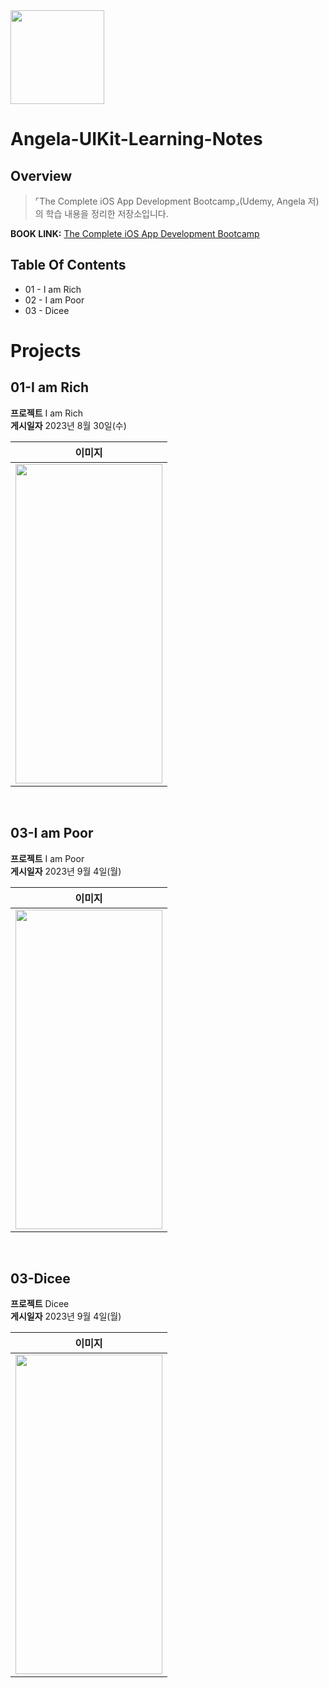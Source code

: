 <img src="https://user-images.githubusercontent.com/21079970/224588704-8340a864-0560-4f13-8586-eac4937dcfe5.png" align="center" width="150" height="150">

# Angela-UIKit-Learning-Notes
## Overview
> ⌜The Complete iOS App Development Bootcamp⌟(Udemy, Angela 저)의 학습 내용을 정리한 저장소입니다.

**BOOK LINK:** [The Complete iOS App Development Bootcamp]([https://www.inflearn.com/course/ios-uikit-15apps/dashboard](https://www.udemy.com/course/ios-13-app-development-bootcamp/learn/lecture/16250978#overview))

## Table Of Contents
* 01 - I am Rich
* 02 - I am Poor
* 03 - Dicee

# Projects
## 01-I am Rich

**프로젝트** I am Rich <br>
**게시일자**  2023년 8월 30일(수) <br>

| 이미지 |
| :--: |
| <img src="https://github.com/rlarjsdn3/angela-uikit-learning-notes/assets/21079970/1ae713e3-e0ec-4e98-b91b-530d41d65102" align="center" width="235" height="511"> |

<br>

## 03-I am Poor

**프로젝트** I am Poor <br>
**게시일자**  2023년 9월 4일(월) <br>

| 이미지 |
| :--: |
| <img src="https://github.com/rlarjsdn3/angela-uikit-learning-notes/assets/21079970/ca07c6f7-0f1d-4bb1-987e-31dd5562ff6e" align="center" width="235" height="511"> |

<br>

## 03-Dicee

**프로젝트** Dicee <br>
**게시일자**  2023년 9월 4일(월) <br>

| 이미지 |
| :--: |
| <img src="https://github.com/rlarjsdn3/angela-uikit-learning-notes/assets/21079970/80f345a9-ce90-4f7e-bc09-d02142c17f52" align="center" width="235" height="511"> |

<br>
